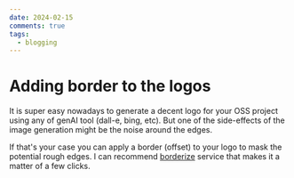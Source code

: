 ```yaml
---
date: 2024-02-15
comments: true
tags:
  - blogging
---
```


# Adding border to the logos

It is super easy nowadays to generate a decent logo for your OSS project using any of genAI tool (dall-e, bing, etc). But one of the side-effects of the image generation might be the noise around the edges.

If that's your case you can apply a border (offset) to your logo to mask the potential rough edges. I can recommend [borderize](https://borderize.com/) service that makes it a matter of a few clicks.
